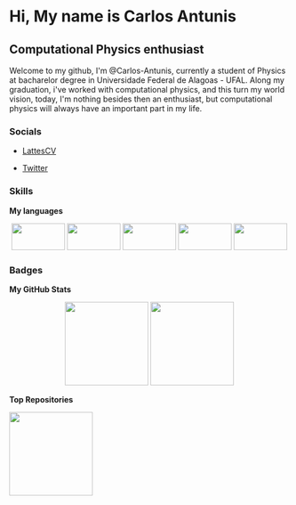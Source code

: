 
Hi, My name is Carlos Antunis
===============================
Computational Physics enthusiast
--------------------------------
Welcome to my github, I'm @Carlos-Antunis, currently a student of Physics at bacharelor degree in Universidade Federal de Alagoas - UFAL. Along my graduation, i've worked with computational physics, and this turn my world vision, today, I'm nothing besides then an enthusiast, but computational physics will always have an important part in my life.
### Socials

- [LattesCV](http://lattes.cnpq.br/2932038471929012)

- [Twitter](https://twitter.com/Carlos_Antunis/)

### Skills

<b>My languages</b>

<div align="center" margin-top="2.0rem">
  <img height="48" width="96" src="https://cdn.jsdelivr.net/gh/devicons/devicon/icons/c/c-original.svg" />
  <img height="48" width="96" src="https://cdn.jsdelivr.net/npm/simple-icons@v4/icons/fortran.svg" />
  <img height="48" width="96" src="https://cdn.jsdelivr.net/gh/devicons/devicon/icons/bash/bash-original.svg" />
  <img height="48" width="96" src="https://cdn.jsdelivr.net/gh/devicons/devicon/icons/python/python-original.svg" />
  <img height="48" width="96" src="https://cdn.jsdelivr.net/gh/devicons/devicon/icons/jupyter/jupyter-original-wordmark.svg" />
</div>

### Badges

<b>My GitHub Stats</b>

<div align="center">
  <img height="150em" src="https://github-readme-stats.vercel.app/api?username=carlos-antunis&show_icons=true&theme=dark&include_all_commits=true&count_private=true"/>
  <img height="150em" src="https://github-readme-stats.vercel.app/api/top-langs/?username=carlos-antunis&layout=compact&langs_count=7&theme=dark"/>
</div>

<b>Top Repositories</b>

<div width="100%" align="center"><a href="https://github.com/Carlos-Antunis/Metodos-Computacionais" align="v"><img align="left" height="150em" src="https://github-readme-stats.vercel.app/api/pin/?username=Carlos-Antunis&repo=Metodos-Computacionais&title_color=ef4444&text_color=ffffff&icon_color=ffffff&bg_color=1c1917&hide_border=true&locale=en" /></a></div>
